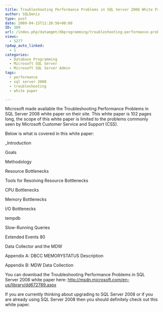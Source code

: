 ```yaml
---
title: Troubleshooting Performance Problems in SQL Server 2008 White Paper Released
author: SQLDenis
type: post
date: 2009-04-15T12:20:56+00:00
ID: 389
url: /index.php/datamgmt/dbprogramming/troubleshooting-performance-problems-in/
views:
  - 5277
rp4wp_auto_linked:
  - 1
categories:
  - Database Programming
  - Microsoft SQL Server
  - Microsoft SQL Server Admin
tags:
  - performance
  - sql server 2008
  - troubleshooting
  - white paper

---
```

Microsoft made available the Troubleshooting Performance Problems in SQL Server 2008 white paper on their site. This white paper is 102 pages long, the scope of this white paper is limited to the problems commonly seen by Microsoft Customer Service and Support (CSS). 

Below is what is covered in this white paper:

_Introduction
  
Goals
  
Methodology </p> 

Resource Bottlenecks
  
Tools for Resolving Resource Bottlenecks 

CPU Bottlenecks
  
Memory Bottlenecks
  
I/O Bottlenecks
  
tempdb
  
Slow-Running Queries
  
Extended Events 80
  
Data Collector and the MDW
  
Appendix A: DBCC MEMORYSTATUS Description
  
Appendix B: MDW Data Collection</em> 

You can download the Troubleshooting Performance Problems in SQL Server 2008 white paper here: http://msdn.microsoft.com/en-us/library/dd672789.aspx

If you are currently thinking about upgrading to SQL Server 2008 or if you are already using SQL Server 2008 then you should definitely check out this white paper.